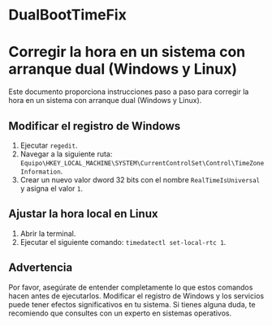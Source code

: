 # DualBootTimeFix
# Corregir la hora en un sistema con arranque dual (Windows y Linux)

Este documento proporciona instrucciones paso a paso para corregir la hora en un sistema con arranque dual (Windows y Linux).

## Modificar el registro de Windows

1. Ejecutar `regedit`.
2. Navegar a la siguiente ruta: `Equipo\HKEY_LOCAL_MACHINE\SYSTEM\CurrentControlSet\Control\TimeZoneInformation`.
3. Crear un nuevo valor dword 32 bits con el nombre `RealTimeIsUniversal` y asigna el valor `1`.

## Ajustar la hora local en Linux

1. Abrir la terminal.
2. Ejecutar el siguiente comando: `timedatectl set-local-rtc 1`.

## Advertencia

Por favor, asegúrate de entender completamente lo que estos comandos hacen antes de ejecutarlos. Modificar el registro de Windows y los servicios puede tener efectos significativos en tu sistema. Si tienes alguna duda, te recomiendo que consultes con un experto en sistemas operativos.

